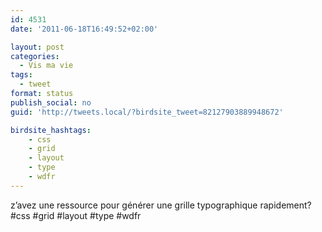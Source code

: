 ```yaml
---
id: 4531
date: '2011-06-18T16:49:52+02:00'

layout: post
categories:
  - Vis ma vie
tags:
  - tweet
format: status
publish_social: no
guid: 'http://tweets.local/?birdsite_tweet=82127903889948672'

birdsite_hashtags:
    - css
    - grid
    - layout
    - type
    - wdfr
---
```


z’avez une ressource pour générer une grille typographique rapidement? #css #grid #layout #type #wdfr